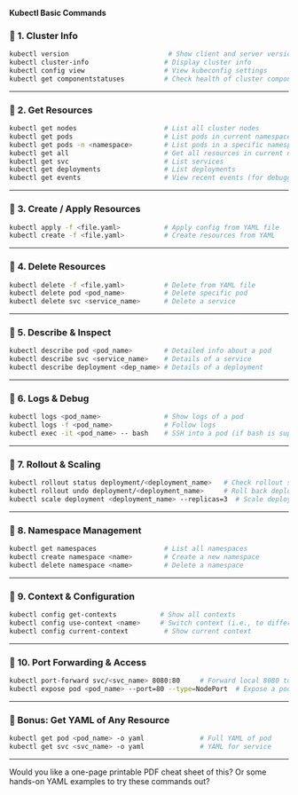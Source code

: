 **Kubectl Basic Commands**

### 🔹 **1. Cluster Info**

```bash
kubectl version                         # Show client and server version
kubectl cluster-info                   # Display cluster info
kubectl config view                    # View kubeconfig settings
kubectl get componentstatuses          # Check health of cluster components
```

---

### 🔹 **2. Get Resources**

```bash
kubectl get nodes                      # List all cluster nodes
kubectl get pods                       # List pods in current namespace
kubectl get pods -n <namespace>        # List pods in a specific namespace
kubectl get all                        # Get all resources in current namespace
kubectl get svc                        # List services
kubectl get deployments                # List deployments
kubectl get events                     # View recent events (for debugging)
```

---

### 🔹 **3. Create / Apply Resources**

```bash
kubectl apply -f <file.yaml>           # Apply config from YAML file
kubectl create -f <file.yaml>          # Create resources from YAML
```

---

### 🔹 **4. Delete Resources**

```bash
kubectl delete -f <file.yaml>          # Delete from YAML file
kubectl delete pod <pod_name>          # Delete specific pod
kubectl delete svc <service_name>      # Delete a service
```

---

### 🔹 **5. Describe & Inspect**

```bash
kubectl describe pod <pod_name>        # Detailed info about a pod
kubectl describe svc <service_name>    # Details of a service
kubectl describe deployment <dep_name> # Details of a deployment
```

---

### 🔹 **6. Logs & Debug**

```bash
kubectl logs <pod_name>                # Show logs of a pod
kubectl logs -f <pod_name>             # Follow logs
kubectl exec -it <pod_name> -- bash    # SSH into a pod (if bash is supported)
```

---

### 🔹 **7. Rollout & Scaling**

```bash
kubectl rollout status deployment/<deployment_name>   # Check rollout status
kubectl rollout undo deployment/<deployment_name>     # Roll back deployment
kubectl scale deployment <deployment_name> --replicas=3  # Scale deployment
```

---

### 🔹 **8. Namespace Management**

```bash
kubectl get namespaces                 # List all namespaces
kubectl create namespace <name>        # Create a new namespace
kubectl delete namespace <name>        # Delete a namespace
```

---

### 🔹 **9. Context & Configuration**

```bash
kubectl config get-contexts           # Show all contexts
kubectl config use-context <name>     # Switch context (i.e., to different cluster)
kubectl config current-context         # Show current context
```

---

### 🔹 **10. Port Forwarding & Access**

```bash
kubectl port-forward svc/<svc_name> 8080:80     # Forward local 8080 to pod/service port 80
kubectl expose pod <pod_name> --port=80 --type=NodePort  # Expose a pod as a service
```

---

### 📄 Bonus: Get YAML of Any Resource

```bash
kubectl get pod <pod_name> -o yaml              # Full YAML of pod
kubectl get svc <svc_name> -o yaml              # YAML for service
```

---

Would you like a one-page printable PDF cheat sheet of this? Or some hands-on YAML examples to try these commands out?
